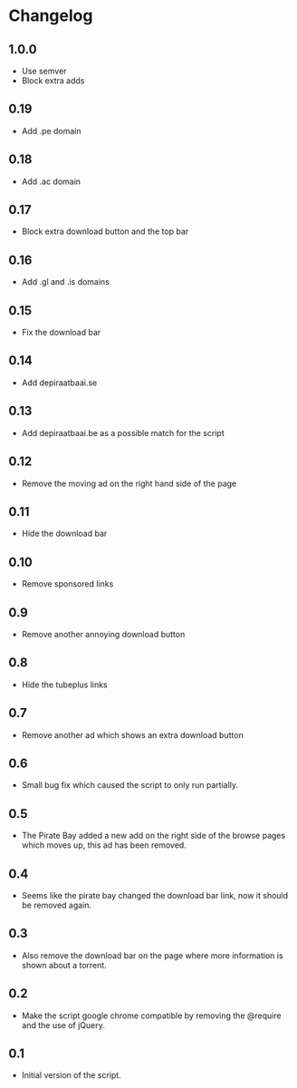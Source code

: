 # Changelog

## 1.0.0

- Use semver
- Block extra adds

## 0.19

- Add .pe domain

## 0.18

- Add .ac domain

## 0.17

- Block extra download button and the top bar

## 0.16

- Add .gl and .is domains

## 0.15

- Fix the download bar

## 0.14

- Add depiraatbaai.se

## 0.13

- Add depiraatbaai.be as a possible match for the script

## 0.12

- Remove the moving ad on the right hand side of the page

## 0.11

- Hide the download bar

## 0.10

- Remove sponsored links

## 0.9

- Remove another annoying download button

## 0.8

- Hide the tubeplus links

## 0.7

- Remove another ad which shows an extra download button

## 0.6

- Small bug fix which caused the script to only run partially.

## 0.5

- The Pirate Bay added a new add on the right side of the browse pages which moves up, this ad has been removed.

## 0.4

- Seems like the pirate bay changed the download bar link, now it should be removed again.

## 0.3

- Also remove the download bar on the page where more information is shown about a torrent.

## 0.2

- Make the script google chrome compatible by removing the @require and the use of jQuery.

## 0.1

- Initial version of the script.
